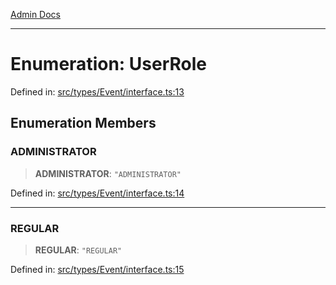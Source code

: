 [Admin Docs](/)

***

# Enumeration: UserRole

Defined in: [src/types/Event/interface.ts:13](https://github.com/PalisadoesFoundation/talawa-admin/blob/main/src/types/Event/interface.ts#L13)

## Enumeration Members

### ADMINISTRATOR

> **ADMINISTRATOR**: `"ADMINISTRATOR"`

Defined in: [src/types/Event/interface.ts:14](https://github.com/PalisadoesFoundation/talawa-admin/blob/main/src/types/Event/interface.ts#L14)

***

### REGULAR

> **REGULAR**: `"REGULAR"`

Defined in: [src/types/Event/interface.ts:15](https://github.com/PalisadoesFoundation/talawa-admin/blob/main/src/types/Event/interface.ts#L15)
